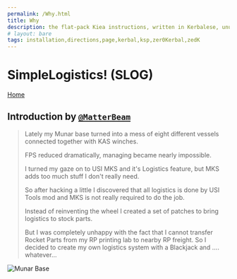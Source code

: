 ```yaml
---
permalink: /Why.html
title: Why
description: the flat-pack Kiea instructions, written in Kerbalese, unusally present
# layout: bare
tags: installation,directions,page,kerbal,ksp,zer0Kerbal,zedK
---
```


<!-- Why.md v1.1.0.0
SimpleLogistics! (SLOG)
created: 01 Oct 2019
updated: 02 Mar 2022 -->

# SimpleLogistics! (SLOG)

[Home](/index.md)

## Introduction by [`@MatterBeam`][matterbeam]

> Lately my Munar base turned into a mess of eight different vessels connected together with KAS winches.
>
> FPS reduced dramatically, managing became nearly impossible.
>
> I turned my gaze on to USI MKS and it's Logistics feature, but MKS adds too much stuff I don't really need.
>
> So after hacking a little I discovered that all logistics is done by USI Tools mod and MKS is not really required to do the job.
>
> Instead of reinventing the wheel I created a set of patches to bring logistics to stock parts.
>
> But I was completely unhappy with the fact that I cannot transfer Rocket Parts from my RP printing lab to nearby RP freight. So I decided to create my own logistics system with a Blackjack and .... whatever...

![Munar Base](https://i.imgur.com/PA05bBw.png)

[matterbeam]: https://forum.kerbalspaceprogram.com/index.php?/profile/133334-*/ "MatterBeam"

<!-- this file CC BY-NC-ND 3.0 Unported by zer0Kerbal -->